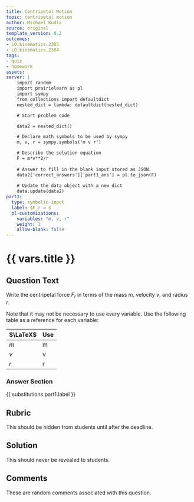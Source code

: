 ```yaml
---
title: Centripetal Motion
topic: centripetal motion
author: Michael Kudla
source: original
template_version: 0.2
outcomes:
- LO.kinematics.2305
- LO.kinematics.2304
tags:
- quiz
- homework
assets:
server: |
    import random    
    import prairielearn as pl
    import sympy
    from collections import defaultdict
    nested_dict = lambda: defaultdict(nested_dict)

    # Start problem code

    data2 = nested_dict()

    # Declare math symbols to be used by sympy
    m, v, r = sympy.symbols('m v r')

    # Describe the solution equation
    F = m*v**2/r
    
    # Answer to fill in the blank input stored as JSON.
    data2['correct_answers']['part1_ans'] = pl.to_json(F)
    
    # Update the data object with a new dict
    data.update(data2)    
part1:
  type: symbolic-input
  label: $F_r = $
  pl-customizations:
    variables: "m, v, r"
    weight: 1
    allow-blank: false
---
```

# {{ vars.title }}

## Question Text

Write the centripetal force $F_r$ in terms of the mass $m$, velocity $v$, and radius $r$.

Note that it may not be necessary to use every variable. Use the following table as a reference for each variable:

| $\LaTeX$ | Use   |
|----------|-------|
| $m$  | m  |
| $v$  | v  |
| $r$  | r  |


### Answer Section

{{ substitutions.part1.label }}

## Rubric

This should be hidden from students until after the deadline.

## Solution

This should never be revealed to students.

## Comments

These are random comments associated with this question.
